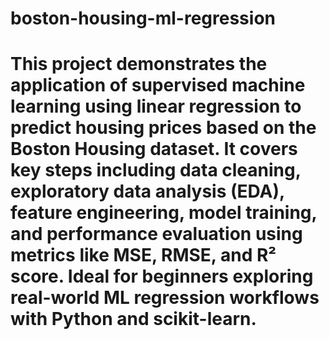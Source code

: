 # boston-housing-ml-regression
# This project demonstrates the application of supervised machine learning using linear regression to predict housing prices based on the Boston Housing dataset. It covers key steps including data cleaning, exploratory data analysis (EDA), feature engineering, model training, and performance evaluation using metrics like MSE, RMSE, and R² score. Ideal for beginners exploring real-world ML regression workflows with Python and scikit-learn.
